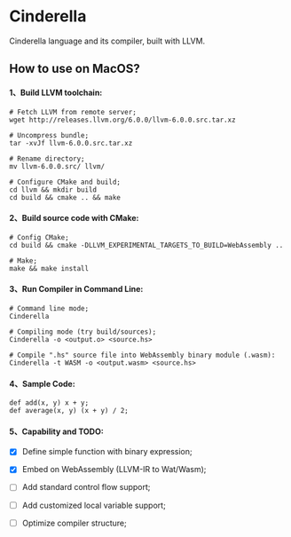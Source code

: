 # Cinderella
Cinderella language and its compiler, built with LLVM.


## How to use on MacOS?

#### 1、Build LLVM toolchain:
```commandline
# Fetch LLVM from remote server;
wget http://releases.llvm.org/6.0.0/llvm-6.0.0.src.tar.xz

# Uncompress bundle;
tar -xvJf llvm-6.0.0.src.tar.xz

# Rename directory;
mv llvm-6.0.0.src/ llvm/

# Configure CMake and build;
cd llvm && mkdir build
cd build && cmake .. && make
```

#### 2、Build source code with CMake:
```commandline
# Config CMake;
cd build && cmake -DLLVM_EXPERIMENTAL_TARGETS_TO_BUILD=WebAssembly ..

# Make;
make && make install
```

#### 3、Run Compiler in Command Line:
```commandline 
# Command line mode;
Cinderella

# Compiling mode (try build/sources);
Cinderella -o <output.o> <source.hs>

# Compile ".hs" source file into WebAssembly binary module (.wasm):
Cinderella -t WASM -o <output.wasm> <source.hs>
```

#### 4、Sample Code:
```hangScript
def add(x, y) x + y;
def average(x, y) (x + y) / 2;
```

#### 5、Capability and TODO:
- [x] Define simple function with binary expression;
- [x] Embed on WebAssembly (LLVM-IR to Wat/Wasm);
- [ ] Add standard control flow support;
- [ ] Add customized local variable support;
- [ ] Optimize compiler structure;

